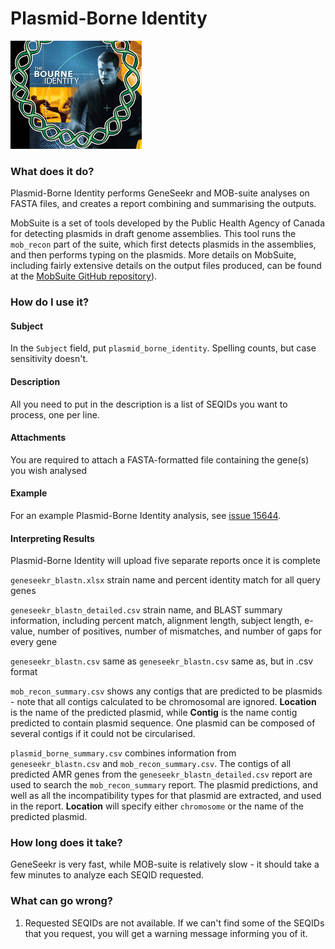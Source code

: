 # Plasmid-Borne Identity
![Plasmid-Borne Identity](../img/plasmid_borne_identity.png)

### What does it do?

Plasmid-Borne Identity performs GeneSeekr and MOB-suite analyses on FASTA files, and creates a report combining and 
summarising the outputs.

MobSuite is a set of tools developed by the Public Health Agency of Canada for detecting plasmids in draft genome
assemblies. This tool runs the `mob_recon` part of the suite, which first detects plasmids in the assemblies, and then
performs typing on the plasmids. More details on MobSuite, including fairly extensive details on the output files
produced, can be found at the [MobSuite GitHub repository](https://github.com/phac-nml/mob-suite)).

### How do I use it?

#### Subject

In the `Subject` field, put `plasmid_borne_identity`. Spelling counts, but case sensitivity doesn't.

#### Description

All you need to put in the description is a list of SEQIDs you want to process, one per line.


#### Attachments

You are required to attach a FASTA-formatted file containing the gene(s) you wish analysed 

#### Example

For an example Plasmid-Borne Identity analysis, see [issue 15644](https://redmine.biodiversity.agr.gc.ca/issues/15644).

#### Interpreting Results

Plasmid-Borne Identity will upload five separate reports once it is complete

`geneseekr_blastn.xlsx` strain name and percent identity match for all query genes

`geneseekr_blastn_detailed.csv` strain name, and BLAST summary information, including percent match, alignment length, 
subject length, e-value, number of positives, number of mismatches, and number of gaps for every gene

`geneseekr_blastn.csv`  same as `geneseekr_blastn.csv`  same as, but in .csv format

`mob_recon_summary.csv` shows any contigs that are predicted to be plasmids - note that all contigs calculated to be chromosomal are ignored. __Location__ is the name of the predicted plasmid,
while __Contig__ is the name contig predicted to contain plasmid sequence. One plasmid can be composed of several contigs if it could not be circularised.

`plasmid_borne_summary.csv` combines information from `geneseekr_blastn.csv`  and `mob_recon_summary.csv`. 
The contigs of all predicted AMR genes from the `geneseekr_blastn_detailed.csv` report are used to search the `mob_recon_summary` report.
The plasmid predictions, and well as all the incompatibility types for that plasmid are extracted, and used in the report. __Location__ will specify either `chromosome` or
the name of the predicted plasmid.

### How long does it take?

GeneSeekr is very fast, while MOB-suite is relatively slow - it should take a few minutes to analyze each SEQID requested.

### What can go wrong?

1. Requested SEQIDs are not available. If we can't find some of the SEQIDs that you request, you will get a warning
message informing you of it.

